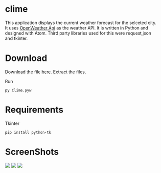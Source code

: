 # clime
This application displays the current weather forecast for the selceted city.
It uses [OpenWeather Api](https://openweathermap.org/api) as the weather API.
It is written in Python and designed with Atom. Third party libraries used for this were request,json and tkinter.

# Download

Download the file [here](https://github.com/SoumyaKB96/clime/archive/master.zip).
Extract the files.

Run

```py Clime.pyw```

# Requirements

Tkinter

```pip install python-tk```

# ScreenShots

![](images/Screenshot%20(10).png)
![](images/Screenshot%20(11).png)
![](images/Screenshot%20(12).png)

